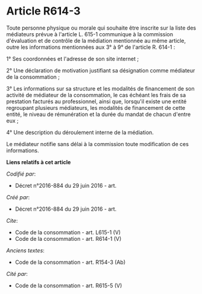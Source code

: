 # Article R614-3

Toute personne physique ou morale qui souhaite être inscrite sur la liste des médiateurs prévue à l'article L. 615-1
communique à la commission d'évaluation et de contrôle de la médiation mentionnée au même article, outre les informations
mentionnées aux 3° à 9° de l'article R. 614-1 : 

1° Ses coordonnées et l'adresse de son site internet ; 

2° Une déclaration de motivation justifiant sa désignation comme médiateur de la consommation ; 

3° Les informations sur sa structure et les modalités de financement de son activité de médiateur de la consommation, le cas
échéant les frais de sa prestation facturés au professionnel, ainsi que, lorsqu'il existe une entité regroupant plusieurs
médiateurs, les modalités de financement de cette entité, le niveau de rémunération et la durée du mandat de chacun d'entre
eux ; 

4° Une description du déroulement interne de la médiation. 

Le médiateur notifie sans délai à la commission toute modification de ces informations.

**Liens relatifs à cet article**

_Codifié par_:

  - Décret n°2016-884 du 29 juin 2016 - art.

_Créé par_:

  - Décret n°2016-884 du 29 juin 2016 - art.

_Cite_:

  - Code de la consommation - art. L615-1 (V)
  - Code de la consommation - art. R614-1 (V)

_Anciens textes_:

  - Code de la consommation - art. R154-3 (Ab)

_Cité par_:

  - Code de la consommation - art. R615-5 (V)
